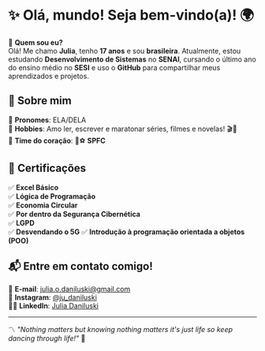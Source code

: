 # ✨ Olá, mundo! Seja bem-vindo(a)! 🌍  

🚀 **Quem sou eu?**  
Olá! Me chamo **Julia**, tenho **17 anos** e sou **brasileira**. Atualmente, estou estudando **Desenvolvimento de Sistemas** no **SENAI**, cursando o último ano do ensino médio no **SESI** e uso o **GitHub** para compartilhar meus aprendizados e projetos.  

## 🔹 Sobre mim  
🔹 **Pronomes**: ELA/DELA  
🔹 **Hobbies**: Amo ler, escrever e maratonar séries, filmes e novelas! 🎬📖  
🔹 **Time do coração**: 💖⚽ **SPFC**  

## 📜 Certificações  
✅ **Excel Básico**  
✅ **Lógica de Programação**  
✅ **Economia Circular**  
✅ **Por dentro da Segurança Cibernética**  
✅ **LGPD**  
✅ **Desvendando o 5G**
✅ **Introdução à programação orientada a objetos (POO)**


## 📬 Entre em contato comigo!  
📧 **E-mail**: [julia.o.daniluski@gmail.com](mailto:julia.o.daniluski@gmail.com)  
📸 **Instagram**: [@ju_daniluski](https://www.instagram.com/ju_daniluski)  
👩‍🏭 **LinkedIn**: [Julia Daniluski](https://www.linkedin.com/in/julia-daniluski-082b78352/)


---

〽️ *"Nothing matters but knowing nothing matters it's just life so keep dancing through life!"* 🎵  
